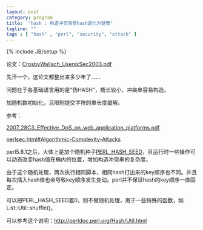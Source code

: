 ```yaml
---
layout: post
category: program
title:  "hash : 构造冲突串使hash退化为链表"
tagline: ""
tags : [ "hash" , "perl", "security", "attack" ] 
---
```

{% include JB/setup %}

论文：[CrosbyWallach_UsenixSec2003.pdf](http://www.cs.rice.edu/~scrosby/hash/CrosbyWallach_UsenixSec2003.pdf)

先汗一个，这论文都整出来多少年了……

问题在于各基础语言用的是“伪HASH”，桶长较小，冲突串容易构造。

加随机数初始化，且限制提交字符的串长度缓解。

参考：

[2007_28C3_Effective_DoS_on_web_application_platforms.pdf](http://events.ccc.de/congress/2011/Fahrplan/attachments/2007_28C3_Effective_DoS_on_web_application_platforms.pdf)

[perlsec.html#Algorithmic-Complexity-Attacks](http://perldoc.perl.org/perlsec.html#Algorithmic-Complexity-Attacks)

perl5.8.1之后，大体上是加个随机种子[PERL_HASH_SEED](http://perldoc.perl.org/perlrun.html#PERL_HASH_SEED)，且运行时一些操作可以动态改变hash值在桶内的位置，增加构造冲突串的复杂度。

由于这个随机处理，两次执行相同脚本，相同hash打出来的key顺序也不同。并且每次插入hash值也会导致key顺序发生变动。perl并不保证hash的key顺序一直固定。

可以把PERL_HASH_SEED置0，则不做随机处理，用于一些特殊的函数，如List::Util::shuffle()。

可以参考这个说明：http://perldoc.perl.org/Hash/Util.html
